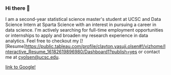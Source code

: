 ### Hi there 👋

I am a second-year statistical science master's student at UCSC and Data Science Intern at Sparta Science with an interest in pursuing a career in data science. I'm actively searching for full-time employment opportunities or internships to apply and broaden my research experience in data analytics. Feel free to checkout my 
[![Resume]<https://public.tableau.com/profile/clayton.yasuji.olsen#!/vizhome/Interactive_Resume_16182619896980/Dashboard1?publish=yes> or contact me at cyolsen@ucsc.edu.

[link to Google!](https://public.tableau.com/profile/clayton.yasuji.olsen#!/vizhome/Interactive_Resume_16182619896980/Dashboard1?publish=yes)

    


<!--
**ClaytonOlsen/ClaytonOlsen** is a ✨ _special_ ✨ repository because its `README.md` (this file) appears on your GitHub profile.




-->
